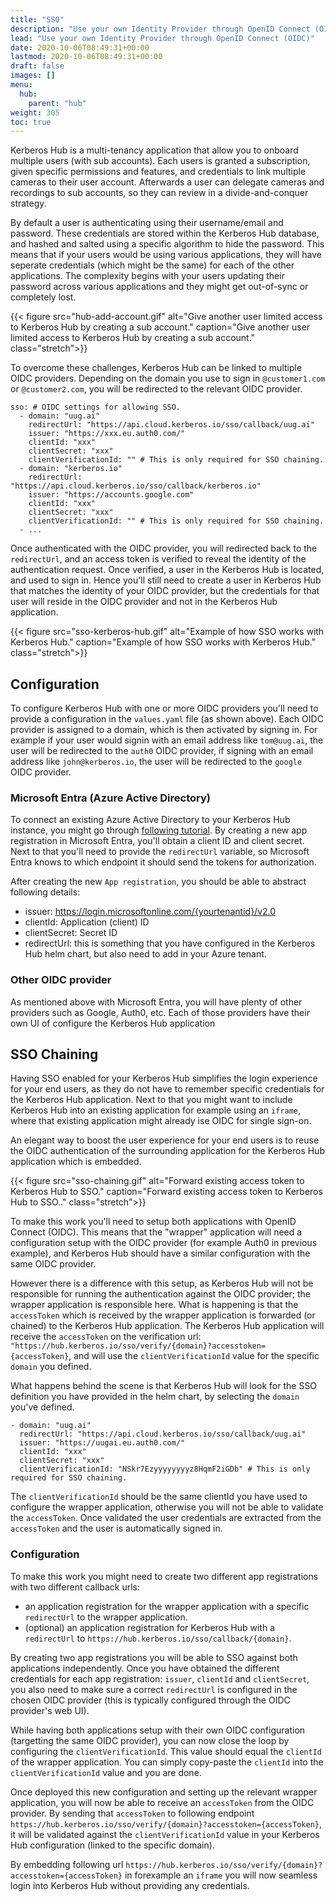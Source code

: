 ```yaml
---
title: "SSO"
description: "Use your own Identity Provider through OpenID Connect (OIDC)"
lead: "Use your own Identity Provider through OpenID Connect (OIDC)"
date: 2020-10-06T08:49:31+00:00
lastmod: 2020-10-06T08:49:31+00:00
draft: false
images: []
menu:
  hub:
    parent: "hub"
weight: 305
toc: true
---
```


Kerberos Hub is a multi-tenancy application that allow you to onboard multiple users (with sub accounts). Each users is granted a subscription, given specific permissions and features, and credentials to link multiple cameras to their user account. Afterwards a user can delegate cameras and recordings to sub accounts, so they can review in a divide-and-conquer strategy.

By default a user is authenticating using their username/email and password. These credentials are stored within the Kerberos Hub database, and hashed and salted using a specific algorithm to hide the password. This means that if your users would be using various applications, they will have seperate credentials (which might be the same) for each of the other applications. The complexity begins with your users updating their password across various applications and they might get out-of-sync or completely lost.

{{< figure src="hub-add-account.gif" alt="Give another user limited access to Kerberos Hub by creating a sub account." caption="Give another user limited access to Kerberos Hub by creating a sub account." class="stretch">}}

To overcome these challenges, Kerberos Hub can be linked to multiple OIDC providers. Depending on the domain you use to sign in `@customer1.com` or `@customer2.com`, you will be redirected to the relevant OIDC provider.

    sso: # OIDC settings for allowing SSO.
      - domain: "uug.ai"
        redirectUrl: "https://api.cloud.kerberos.io/sso/callback/uug.ai"
        issuer: "https://xxx.eu.auth0.com/"
        clientId: "xxx"
        clientSecret: "xxx"
        clientVerificationId: "" # This is only required for SSO chaining.
      - domain: "kerberos.io"
        redirectUrl: "https://api.cloud.kerberos.io/sso/callback/kerberos.io"
        issuer: "https://accounts.google.com"
        clientId: "xxx"
        clientSecret: "xxx"
        clientVerificationId: "" # This is only required for SSO chaining.
      - ...

Once authenticated with the OIDC provider, you will redirected back to the `redirectUrl`, and an access token is verified to reveal the identity of the authentication request. Once verified, a user in the Kerberos Hub is located, and used to sign in. Hence you'll still need to create a user in Kerberos Hub that matches the identity of your OIDC provider, but the credentials for that user will reside in the OIDC provider and not in the Kerberos Hub application.


{{< figure src="sso-kerberos-hub.gif" alt="Example of how SSO works with Kerberos Hub." caption="Example of how SSO works with Kerberos Hub." class="stretch">}}


## Configuration

To configure Kerberos Hub with one or more OIDC providers you'll need to provide a configuration in the `values.yaml` file (as shown above). Each OIDC provider is assigned to a domain, which is then activated by signing in. For example if your user would signin with an email address like `tom@uug.ai`, the user will be redirected to the `auth0` OIDC provider, if signing with an email address like `john@kerberos.io`, the user will be redirected to the `google` OIDC provider.

### Microsoft Entra (Azure Active Directory)

To connect an existing Azure Active Directory to your Kerberos Hub instance, you might go through [following tutorial](https://learn.microsoft.com/en-us/power-pages/security/authentication/openid-settings#create-an-app-registration-in-azure). By creating a new app registration in Microsoft Entra, you'll obtain a client ID and client secret. Next to that you'll need to provide the `redirectUrl` variable, so Microsoft Entra knows to which endpoint it should send the tokens for authorization.

After creating the new `App registration`, you should be able to abstract following details:

- issuer: https://login.microsoftonline.com/{yourtenantid}/v2.0
- clientId: Application (client) ID
- clientSecret: Secret ID
- redirectUrl: this is something that you have configured in the Kerberos Hub helm chart, but also need to add in your Azure tenant.

### Other OIDC provider

As mentioned above with Microsoft Entra, you will have plenty of other providers such as Google, Auth0, etc. Each of those providers have their own UI of configure the Kerberos Hub application

## SSO Chaining

Having SSO enabled for your Kerberos Hub simplifies the login experience for your end users, as they do not have to remember specific credentials for the Kerberos Hub application. Next to that you might want to include Kerberos Hub into an existing application for example using an `iframe`, where that existing application might already ise OIDC for single sign-on.

An elegant way to boost the user experience for your end users is to reuse the OIDC authentication of the surrounding application for the Kerberos Hub application which is embedded. 

{{< figure src="sso-chaining.gif" alt="Forward existing access token to Kerberos Hub to SSO." caption="Forward existing access token to Kerberos Hub to SSO.." class="stretch">}}

To make this work you'll need to setup both applications with OpenID Connect (OIDC). This means that the "wrapper" application will need a configuration setup with the OIDC provider (for example Auth0 in previous example), and Kerberos Hub should have a similar configuration with the same OIDC provider.

However there is a difference with this setup, as Kerberos Hub will not be responsible for running the authentication against the OIDC provider; the wrapper application is responsible here. What is happening is that the `accessToken` which is received by the wrapper application is forwarded (or chained) to the Kerberos Hub application. The Kerberos Hub application will receive the `accessToken` on the verification url: `"https://hub.kerberos.io/sso/verify/{domain}?accesstoken={accessToken}`, and will use the `clientVerificationId` value for the specific `domain` you defined.

What happens behind the scene is that Kerberos Hub will look for the SSO definition you have provided in the helm chart, by selecting the `domain` you've defined.

    - domain: "uug.ai"
      redirectUrl: "https://api.cloud.kerberos.io/sso/callback/uug.ai"
      issuer: "https://uugai.eu.auth0.com/"
      clientId: "xxx"
      clientSecret: "xxx"
      clientVerificationId: "NSkr7Ezyyyyyyyyz8HqmF2iGDb" # This is only required for SSO chaining.

The `clientVerificationId` should be the same clientId you have used to configure the wrapper application, otherwise you will not be able to validate the `accessToken`. Once validated the user credentials are extracted from the `accessToken` and the user is automatically signed in.

### Configuration

To make this work you might need to create two different app registrations with two different callback urls:
  - an application registration for the wrapper application with a specific `redirectUrl` to the wrapper application.
  - (optional) an application registration for Kerberos Hub with a `redirectUrl` to `https://hub.kerberos.io/sso/callback/{domain}`.
  
By creating two app registrations you will be able to SSO against both applications independently. Once you have obtained the different credentials for each app registration: `issuer`, `clientId` and `clientSecret`, you also need to make sure a correct `redirectUrl` is configured in the chosen OIDC provider (this is typically configured through the OIDC provider's web UI).

While having both applications setup with their own OIDC configuration (targetting the same OIDC provider), you can now close the loop by configuring the `clientVerificationId`. This value should equal the `clientId` of the wrapper application. You can simply copy-paste the `clientId` into the `clientVerificationId` value and you are done.

Once deployed this new configuration and setting up the relevant wrapper application, you will now be able to receive an `accessToken` from the OIDC provider. By sending that `accessToken` to following endpoint `https://hub.kerberos.io/sso/verify/{domain}?accesstoken={accessToken}`, it will be validated against the `clientVerificationId` value in your Kerberos Hub configuration (linked to the specific domain).

By embedding following url `https://hub.kerberos.io/sso/verify/{domain}?accesstoken={accessToken}` in forexample an `iframe` you will now seamless login into Kerberos Hub without providing any credentials.